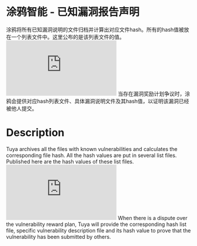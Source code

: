 # 涂鸦智能 - 已知漏洞报告声明

涂鸦将所有已知漏洞说明的文件归档并计算出对应文件hash。所有的hash值被放在一个列表文件中。这里公布的是该列表文件的值。
![Hash](https://github.com/TuyaSecurity/Public/blob/master/1.md)
当存在漏洞奖励计划争议时，涂鸦会提供对应hash列表文件、具体漏洞说明文件及其hash值，以证明该漏洞已经被他人提交。

# Description

Tuya archives all the files with known vulnerabilities and calculates the corresponding file hash. All the hash values are put in several list files. Published here are the hash values of these list files.
![Hash](https://github.com/TuyaSecurity/Public/blob/master/1.md)
When there is a dispute over the vulnerability reward plan, Tuya will provide the corresponding hash list file, specific vulnerability description file and its hash value to prove that the vulnerability has been submitted by others.
